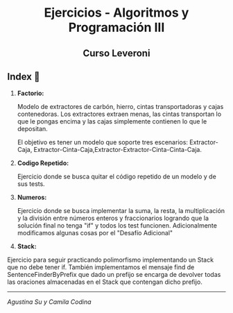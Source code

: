 
<h1 align="center">Ejercicios - Algoritmos y Programación III</h1>
<h2 align="center">Curso Leveroni</h2>


## Index 🚀 

1) **Factorio:**

    Modelo de extractores de carbón, hierro, cintas transportadoras y cajas contenedoras. Los extractores extraen menas, las cintas transportan lo que le pongas encima y las cajas simplemente contienen lo que le depositan.

    El objetivo es tener un modelo que soporte tres escenarios: Extractor-Caja, Extractor-Cinta-Caja,Extractor-Extractor-Cinta-Cinta-Caja.

2) **Codigo Repetido:**

    Ejercicio donde se busca quitar el código repetido de un modelo y de sus tests.

3) **Numeros:**

    Ejercicio donde se busca implementar la suma, la resta, la multiplicación y la división entre números enteros y fraccionarios logrando que la solución final no tenga "if" y todos los test funcionen.
    Adicionalmente modificamos algunas cosas por el "Desafío Adicional"
    
4) **Stack:**

Ejercicio para seguir practicando polimorfismo implementando un Stack que no debe tener if. También implementamos el mensaje find de SentenceFinderByPrefix que dado un prefijo se encarga de devolver todas las oraciones almacenadas en el Stack que contengan dicho prefijo.

---
_Agustina Su y Camila Codina_

